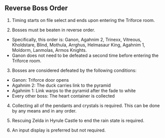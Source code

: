 ## Reverse Boss Order

1. Timing starts on file select and ends upon entering the Triforce room.

2. Bosses must be beaten in reverse order.

- Specifically, this order is: Ganon, Agahnim 2, Trinexx, Vitreous, Kholdstare, Blind, Mothula, Arrghus, Helmasaur King, Agahnim 1, Moldorm, Lanmolas, Armos Knights.
- Ganon does not need to be defeated a second time before entering the Triforce room.

3. Bosses are considered defeated by the following conditions:

- Ganon: Triforce door opens
- Agahnim 2: The duck carries link to the pyramid
- Agahnim 1: Link warps to the pyramid after the fade to white
- Every other boss: The heart container is collected

4. Collecting all of the pendants and crystals is required. This can be done by any means and in any order.

5. Rescuing Zelda in Hyrule Castle to end the rain state is required.

6. An input display is preferred but not required.
